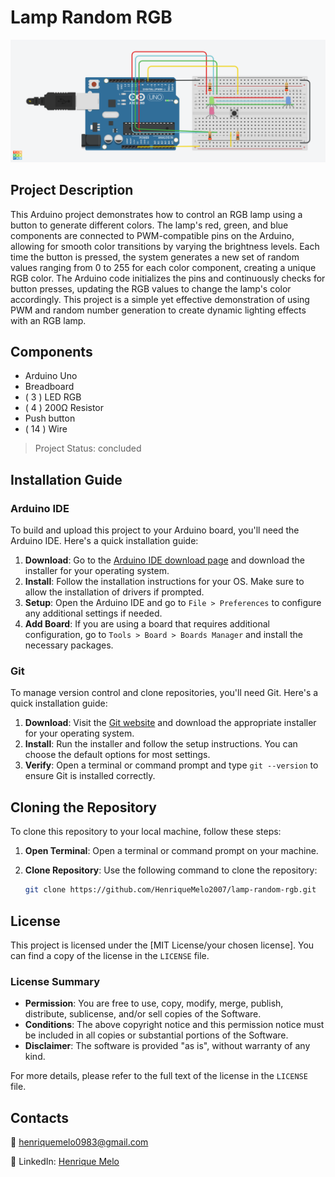 # Lamp Random RGB

![Project Preview](assets/preview.png)

## Project Description

This Arduino project demonstrates how to control an RGB lamp using a button to generate different colors. The lamp's red, green, and blue components are connected to PWM-compatible pins on the Arduino, allowing for smooth color transitions by varying the brightness levels. Each time the button is pressed, the system generates a new set of random values ranging from 0 to 255 for each color component, creating a unique RGB color. The Arduino code initializes the pins and continuously checks for button presses, updating the RGB values to change the lamp's color accordingly. This project is a simple yet effective demonstration of using PWM and random number generation to create dynamic lighting effects with an RGB lamp.

## Components

- Arduino Uno
- Breadboard
- ( 3 ) LED RGB
- ( 4 ) 200Ω Resistor
- Push button
- ( 14 ) Wire

> Project Status: concluded

## Installation Guide

### Arduino IDE

To build and upload this project to your Arduino board, you'll need the Arduino IDE. Here's a quick installation guide:

1. **Download**: Go to the [Arduino IDE download page](https://www.arduino.cc/en/software) and download the installer for your operating system.
2. **Install**: Follow the installation instructions for your OS. Make sure to allow the installation of drivers if prompted.
3. **Setup**: Open the Arduino IDE and go to `File > Preferences` to configure any additional settings if needed.
4. **Add Board**: If you are using a board that requires additional configuration, go to `Tools > Board > Boards Manager` and install the necessary packages.

### Git

To manage version control and clone repositories, you'll need Git. Here's a quick installation guide:

1. **Download**: Visit the [Git website](https://git-scm.com/) and download the appropriate installer for your operating system.
2. **Install**: Run the installer and follow the setup instructions. You can choose the default options for most settings.
3. **Verify**: Open a terminal or command prompt and type `git --version` to ensure Git is installed correctly.

## Cloning the Repository

To clone this repository to your local machine, follow these steps:

1. **Open Terminal**: Open a terminal or command prompt on your machine.
2. **Clone Repository**: Use the following command to clone the repository:

   ```bash
   git clone https://github.com/HenriqueMelo2007/lamp-random-rgb.git


## License

This project is licensed under the [MIT License/your chosen license]. You can find a copy of the license in the `LICENSE` file. 

### License Summary

- **Permission**: You are free to use, copy, modify, merge, publish, distribute, sublicense, and/or sell copies of the Software.
- **Conditions**: The above copyright notice and this permission notice must be included in all copies or substantial portions of the Software.
- **Disclaimer**: The software is provided "as is", without warranty of any kind. 

For more details, please refer to the full text of the license in the `LICENSE` file.   

## Contacts

📧 henriquemelo0983@gmail.com

💼 LinkedIn: [Henrique Melo](https://www.linkedin.com/in/henrique-de-oliveira-melo-933a41203/)
